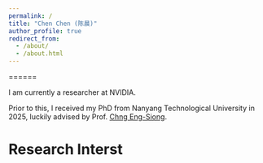 ```yaml
---
permalink: /
title: "Chen Chen (陈晨)"
author_profile: true
redirect_from: 
  - /about/
  - /about.html
---
```


======

I am currently a researcher at NVIDIA. 

Prior to this, I received my PhD from Nanyang Technological University in 2025, luckily advised by Prof. [Chng Eng-Siong](https://scholar.google.com/citations?user=FJodrCcAAAAJ&hl=en).



Research Interst
======
